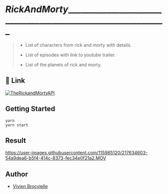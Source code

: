 # _____________________________RickAndMorty_________________________________________________________________________________________

> 
>- List of characters from rick and morty with details.
> 
>- List of episodes with link to youtube trailer.
>
>- List of the planets of rick and morty.
>

## 🔗 Link
[![TheRickandMortyAPI](https://img.shields.io/badge/API-0A66C2?style=for-the-badge)](https://rickandmortyapi.com)


## Getting Started

```console
yarn
yarn start
```

## Result

https://user-images.githubusercontent.com/115985120/217634603-54a9dea6-b5f4-414c-8373-fec34e0f21a2.MOV

## Author

- [Vivien Brocvielle](https://www.github.com/HoverFo)
